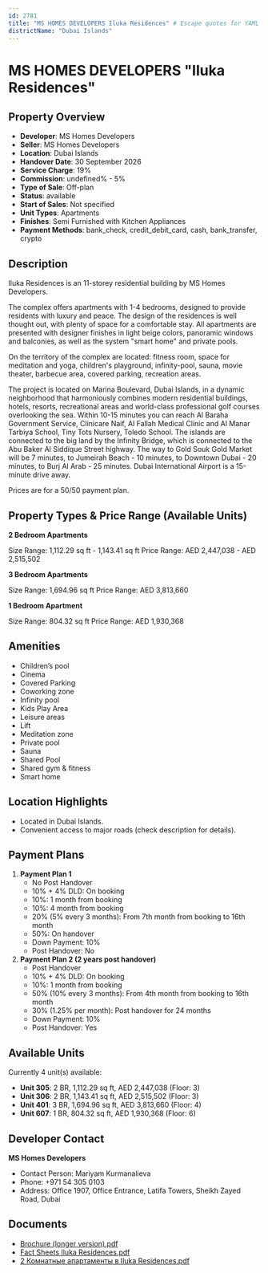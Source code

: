 ```yaml
---
id: 2781
title: "MS HOMES DEVELOPERS Iluka Residences" # Escape quotes for YAML string
districtName: "Dubai Islands"
---
```


# MS HOMES DEVELOPERS "Iluka Residences"

## Property Overview
- **Developer**: MS Homes Developers
- **Seller**: MS Homes Developers
- **Location**: Dubai Islands
- **Handover Date**: 30 September 2026
- **Service Charge**: 19%
- **Commission**: undefined% - 5%
- **Type of Sale**: Off-plan
- **Status**: available
- **Start of Sales**: Not specified
- **Unit Types**: Apartments
- **Finishes**: Semi Furnished with Kitchen Appliances
- **Payment Methods**: bank_check, credit_debit_card, cash, bank_transfer, crypto

## Description
Iluka Residences is an 11-storey residential building by MS Homes Developers. 

The complex offers apartments with 1-4 bedrooms, designed to provide residents with luxury and peace. The design of the residences is well thought out, with plenty of space for a comfortable stay. All apartments are presented with designer finishes in light beige colors, panoramic windows and balconies, as well as the system "smart home" and private pools. 

On the territory of the complex are located: fitness room, space for meditation and yoga, children's playground, infinity-pool, sauna, movie theater, barbecue area, covered parking, recreation areas. 

The project is located on Marina Boulevard, Dubai Islands, in a dynamic neighborhood that harmoniously combines modern residential buildings, hotels, resorts, recreational areas and world-class professional golf courses overlooking the sea. Within 10-15 minutes you can reach Al Baraha Government Service, Clinicare Naif, Al Fallah Medical Clinic and Al Manar Tarbiya School, Tiny Tots Nursery, Toledo School. The islands are connected to the big land by the Infinity Bridge, which is connected to the Abu Baker Al Siddique Street highway. The way to Gold Souk Gold Market will be 7 minutes, to Jumeirah Beach - 10 minutes, to Downtown Dubai - 20 minutes, to Burj Al Arab - 25 minutes. Dubai International Airport is a 15-minute drive away.

Prices are for a 50/50 payment plan.

## Property Types & Price Range (Available Units)
**2 Bedroom Apartments**

Size Range: 1,112.29 sq ft - 1,143.41 sq ft
Price Range: AED 2,447,038 - AED 2,515,502

**3 Bedroom Apartments**

Size Range: 1,694.96 sq ft
Price Range: AED 3,813,660

**1 Bedroom Apartment**

Size Range: 804.32 sq ft
Price Range: AED 1,930,368

## Amenities
- Children’s pool
- Cinema
- Covered Parking
- Coworking zone
- Infinity pool
- Kids Play Area
- Leisure areas
- Lift
- Meditation zone
- Private pool
- Sauna
- Shared Pool
- Shared gym & fitness
- Smart home

## Location Highlights
- Located in Dubai Islands.
- Convenient access to major roads (check description for details).

## Payment Plans
1. **Payment Plan 1**
   - No Post Handover
   - 10% + 4% DLD: On booking
   - 10%: 1 month from booking
   - 10%: 4 month from booking
   - 20% (5% every 3 months): From 7th month from booking to 16th month
   - 50%: On handover
   - Down Payment: 10%
   - Post Handover: No
2. **Payment Plan 2 (2 years post handover)**
   - Post Handover
   - 10% + 4% DLD: On booking
   - 10%: 1 month from booking
   - 50% (10% every 3 months): From 4th month from booking to 16th month
   - 30% (1.25% per month): Post handover for 24 months
   - Down Payment: 10%
   - Post Handover: Yes

## Available Units
Currently 4 unit(s) available:
- **Unit 305**: 2 BR, 1,112.29 sq ft, AED 2,447,038 (Floor: 3)
- **Unit 306**: 2 BR, 1,143.41 sq ft, AED 2,515,502 (Floor: 3)
- **Unit 401**: 3 BR, 1,694.96 sq ft, AED 3,813,660 (Floor: 4)
- **Unit 607**: 1 BR, 804.32 sq ft, AED 1,930,368 (Floor: 6)

## Developer Contact
**MS Homes Developers**
- Contact Person: Mariyam Kurmanalieva
- Phone: +971 54 305 0103
- Address: Office 1907, Office Entrance, Latifa Towers, Sheikh Zayed Road, Dubai

## Documents
- [Brochure (longer version).pdf](https://cdn.geniemap.net/2024/08/09/2O9SBXkMFP1wUnl3DH3qUxyZjqwKSyitX5uHz7g5.pdf)
- [Fact Sheets Iluka Residences.pdf](https://cdn.geniemap.net/2024/08/09/4chLUfO40B5LuSXNKAYLPdI468PBisJo1EES0nlV.pdf)
- [2 Комнатные апартаменты в Iluka Residences.pdf](https://cdn.geniemap.net/2025/02/03/i5KTFuhiWtMB5ZPXCXujJdEJvRmYB0jPOv7bZJQP.pdf)
